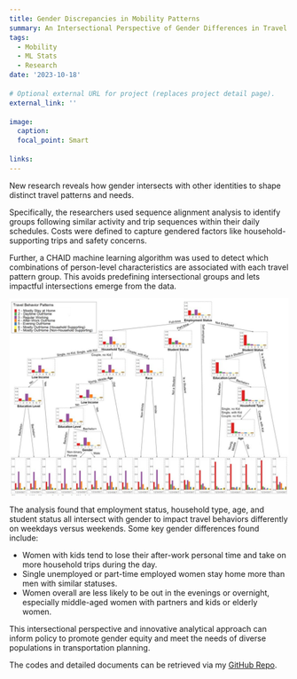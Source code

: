 ```yaml
---
title: Gender Discrepancies in Mobility Patterns
summary: An Intersectional Perspective of Gender Differences in Travel Behaviors 
tags:
  - Mobility
  - ML Stats
  - Research
date: '2023-10-18'

# Optional external URL for project (replaces project detail page).
external_link: ''

image:
  caption: 
  focal_point: Smart

links:
---
```

New research reveals how gender intersects with other identities to shape distinct travel patterns and needs.

Specifically, the researchers used sequence alignment analysis to identify groups following similar activity and trip sequences within their daily schedules. Costs were defined to capture gendered factors like household-supporting trips and safety concerns.

Further, a CHAID machine learning algorithm was used to detect which combinations of person-level characteristics are associated with each travel pattern group. This avoids predefining intersectional groups and lets impactful intersections emerge from the data.

![chaid](chaid.jpg)

The analysis found that employment status, household type, age, and student status all intersect with gender to impact travel behaviors differently on weekdays versus weekends. Some key gender differences found include:

* Women with kids tend to lose their after-work personal time and take on more household trips during the day.
* Single unemployed or part-time employed women stay home more than men with similar statuses.
* Women overall are less likely to be out in the evenings or overnight, especially middle-aged women with partners and kids or elderly women.

This intersectional perspective and innovative analytical approach can inform policy to promote gender equity and meet the needs of diverse populations in transportation planning.

The codes and detailed documents can be retrieved via my [GitHub Repo](https://github.com/YaxuanSeanZhang/Travel-Gender-Pattern).
